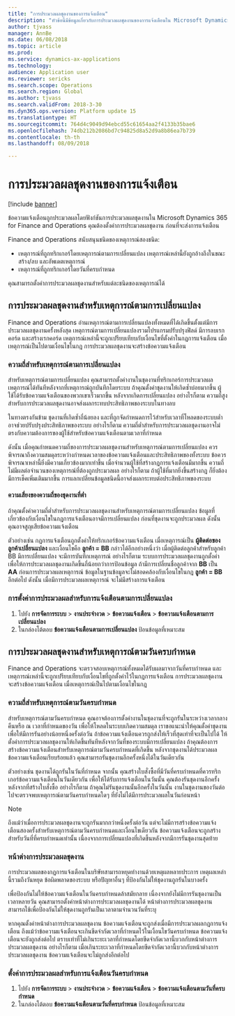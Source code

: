 ```yaml
---
title: "การประมวลผลชุดงานของการแจ้งเตือน"
description: "หัวข้อนี้มีข้อมูลเกี่ยวกับการประมวลผลชุดงานของการแจ้งเตือนใน Microsoft Dynamics 365 for Finance and Operations"
author: tjvass
manager: AnnBe
ms.date: 06/08/2018
ms.topic: article
ms.prod: 
ms.service: dynamics-ax-applications
ms.technology: 
audience: Application user
ms.reviewer: sericks
ms.search.scope: Operations
ms.search.region: Global
ms.author: tjvass
ms.search.validFrom: 2018-3-30
ms.dyn365.ops.version: Platform update 15
ms.translationtype: HT
ms.sourcegitcommit: 764d4c9049d94ebcd55c61654aa2f4133b35bae6
ms.openlocfilehash: 74db212b2086bd7c94825d8a52d9a8b86ea7b739
ms.contentlocale: th-th
ms.lasthandoff: 08/09/2018

---
```


# <a name="batch-processing-of-alerts"></a>การประมวลผลชุดงานของการแจ้งเตือน

[!include [banner](../includes/banner.md)]

ข้อความแจ้งเตือนถูกประมวลผลโดยฟังก์ชันการประมวลผลชุดงานใน Microsoft Dynamics 365 for Finance and Operations คุณต้องตั้งค่าการประมวลผลชุดงาน ก่อนที่จะส่งการแจ้งเตือน

Finance and Operations สนับสนุนชนิดของเหตุการณ์สองชนิด:

- เหตุการณ์ที่ถูกทริกเกอร์โดยเหตุการณ์ตามการเปลี่ยนแปลง เหตุการณ์เหล่านี้ยังถูกอ้างถึงในขณะสร้าง/ลบ และอัพเดตเหตุการณ์
- เหตุการณ์ที่ถูกทริกเกอร์โดยวันที่ครบกำหนด

คุณสามารถตั้งค่าการประมวลผลชุดงานสำหรับแต่ละชนิดของเหตุการณ์ได้
        
## <a name="batch-processing-for-change-based-events"></a>การประมวลผลชุดงานสำหรับเหตุการณ์ตามการเปลี่ยนแปลง

Finance and Operations อ่านเหตุการณ์ตามการเปลี่ยนแปลงทั้งหมดที่ได้เกิดขึ้นตั้งแต่มีการประมวลผลชุดงานครั้งหลังสุด เหตุการณ์ตามการเปลี่ยนแปลงรวมโปรแกรมปรับปรุงฟิลด์ มีการลบเรกคอร์ด และสร้างเรกคอร์ด  เหตุการณ์เหล่านี้จะถูกเปรียบเทียบกับเงื่อนไขที่ตั้งค่าในกฎการแจ้งเตือน เมื่อเหตุการณ์เป็นไปตามเงื่อนไขในกฎ การประมวลผลชุดงานจะสร้างข้อความแจ้งเตือน

### <a name="frequency-for-change-based-events"></a>ความถี่สำหรับเหตุการณ์ตามการเปลี่ยนแปลง

สำหรับเหตุการณ์ตามการเปลี่ยนแปลง คุณสามารถตั้งค่างานในชุดงานที่ทริกเกอร์การประมวลผลเหตุการณ์ได้ทันทีหลังจากที่เหตุการณ์ถูกบันทึกโดยระบบ  ถ้าคุณตั้งค่าชุดงานให้เกิดซ้ำบ่อยมากขึ้น ผู้ใช้ได้รับข้อความแจ้งเตือนของพวกเขาเร็วมากขึ้น หลังจากเกิดการเปลี่ยนแปลง อย่างไรก็ตาม ความถี่สูงสำหรับการประมวลผลชุดงานอาจส่งผลกระทบประสิทธิภาพของระบบในทางลบ

ในทางตรงกันข้าม ชุดงานที่เกิดซ้ำถี่น้อยลง และที่ถูกจัดกำหนดการไว้สำหรับเวลาที่โหลดของระบบต่ำ อาจช่วยปรับปรุงประสิทธิภาพของระบบ อย่างไรก็ตาม ความถี่ต่ำสำหรับการประมวลผลชุดงานอาจไม่ตรงกับความต้องการของผู้ใช้สำหรับข้อความแจ้งเตือนตามเวลาที่กำหนด

ดังนั้น เมื่อคุณกำหนดความถี่ของการประมวลผลชุดงานสำหรับเหตุการณ์ตามการเปลี่ยนแปลง ควรพิจารณาถึงความสมดุลระหว่างกำหนดเวลาของข้อความแจ้งเตือนและประสิทธิภาพของทั้งระบบ ข้อควรพิจารณาเหล่านี้ยิ่งมีความเกี่ยวข้องมากเท่าขึ้น เมื่อจำนวนผู้ใช้ที่สร้างกฎการแจ้งเตือนมีมากขึ้น ความถี่ไม่มีผลต่อจำนวนของเหตุการณ์ที่ต้องถูกประมวลผล อย่างไรก็ตาม ถ้าผู้ใช้ที่มากยิ่งขึ้นสร้างกฎ ก็ยิ่งต้องมีการเช็คเพิ่มเติมมากขึ้น การแลกเปลี่ยนข้อมูลชนิดนี้อาจส่งผลกระทบต่อประสิทธิภาพของระบบ

#### <a name="the-risks-of-low-batch-frequency"></a>ความเสี่ยงของความถี่ของชุดงานที่ต่ำ

ถ้าคุณตั้งค่าความถี่ต่ำสำหรับการประมวลผลชุดงานสำหรับเหตุการณ์ตามการเปลี่ยนแปลง ข้อมูลที่เกี่ยวข้องกับเงื่อนไขในกฎการแจ้งเตือนอาจมีการเปลี่ยนแปลง ก่อนที่ชุดงานจะถูกประมวลผล ดังนั้น คุณอาจสูญเสียข้อความแจ้งเตือน

ตัวอย่างเช่น กฎการแจ้งเตือนถูกตั้งค่าให้ทริกเกอร์ข้อความแจ้งเตือน เมื่อเหตุการณ์เป็น **ผู้ติดต่อของลูกค้าเปลี่ยนแปลง** และเงื่อนไขคือ **ลูกค้า = BB** กล่าวได้อีกอย่างหนึ่งว่า เมื่อผู้ติดต่อลูกค้าสำหรับลูกค้า BB มีการเปลี่ยนแปลง จะมีการบันทึกเหตุการณ์ อย่างไรก็ตาม ระบบการประมวลผลชุดงานถูกตั้งค่าเพื่อให้การประมวลผลชุดงานเกิดขึ้นถี่น้อยกว่าการป้อนข้อมูล ถ้ามีการเปลี่ยนชื่อลูกค้าจาก **BB** เป็น **AA** ก่อนการประมวลผลเหตุการณ์ ข้อมูลในฐานข้อมูลจะไม่สอดคล้องกับเงื่อนไขในกฎ **ลูกค้า = BB** อีกต่อไป ดังนั้น เมื่อมีการประมวลผลเหตุการณ์ จะไม่มีสร้างการแจ้งเตือน

### <a name="set-up-processing-for-change-based-alerts"></a>การตั้งค่าการประมวลผลสำหรับการแจ้งเตือนตามการเปลี่ยนแปลง

1. ไปยัง **การจัดการระบบ** &gt; **งานประจำงวด** &gt; **ข้อความแจ้งเตือน** &gt; **ข้อความแจ้งเตือนตามการเปลี่ยนแปลง**
2. ในกล่องโต้ตอบ **ข้อความแจ้งเตือนตามการเปลี่ยนแปลง** ป้อนข้อมูลที่เหมาะสม

## <a name="batch-processing-for-due-date-events"></a>การประมวลผลชุดงานสำหรับเหตุการณ์ตามวันครบกำหนด

Finance and Operations จะตรวจสอบเหตุการณ์ทั้งหมดได้รับผลมาจากวันที่ครบกำหนด และเหตุการณ์เหล่านี้จะถูกเปรียบเทียบกับเงื่อนไขที่ถูกตั้งค่าไว้ในกฎการแจ้งเตือน การประมวลผลชุดงานจะสร้างข้อความแจ้งเตือน เมื่อเหตุการณ์เป็นไปตามเงื่อนไขในกฎ

### <a name="frequency-for-due-date-events"></a>ความถี่สำหรับเหตุการณ์ตามวันครบกำหนด

สำหรับเหตุการณ์ตามวันครบกำหนด คุณอาจต้องการตั้งค่างานในชุดงานที่จะถูกรันในระหว่างเวลากลางคืนหรือ ณ เวลาที่กำหนดของวัน เพื่อให้โหลดในระบบเกิดความสมดุล เราขอแนะนำให้คุณตั้งค่าชุดงาน เพื่อให้มีการรันอย่างน้อยหนึ่งครั้งต่อวัน ถ้าข้อความแจ้งเตือนควรถูกส่งให้เร็วที่สุดเท่าที่จะเป็นไปได้ ให้ตั้งค่าการประมวลผลชุดงานให้เกิดขึ้นทันทีหลังจากวันที่ของระบบมีการเปลี่ยนแปลง ถ้าคุณต้องการสร้างข้อความแจ้งเตือนสำหรับเหตุการณ์ตามวันครบกำหนดที่เกิดขึ้น หลังจากชุดงานได้ประมวลผลข้อความแจ้งเตือนเรียบร้อยแล้ว คุณสามารถรันชุดงานอีกครั้งหนึ่งได้ในวันเดียวกัน

ตัวอย่างเช่น ชุดงานได้ถูกรันในวันที่กำหนด จากนั้น คุณสร้างใบสั่งซื้อที่มีวันที่ครบกำหนดที่ควรทริกเกอร์ข้อความแจ้งเตือนในวันเดียวกัน เพื่อให้ได้รับการแจ้งเตือนในวันนั้น คุณต้องรันชุดงานอีกครั้งหลังจากที่สร้างใบสั่งซื้อ อย่างไรก็ตาม ถ้าคุณไม่รันชุดงานนั้นอีกครั้งในวันนั้น งานในชุดงานของวันต่อไปจะตรวจพบเหตุการณ์ตามวันครบกำหนดใดๆ ที่ยังไม่ได้มีการประมวลผลในวันก่อนหน้า

> [!NOTE]
> ถึงแม้ว่าเมื่อการประมวลผลชุดงานจะถูกรันมากกว่าหนึ่งครั้งต่อวัน แต่จะไม่มีการสร้างข้อความแจ้งเตือนสองครั้งสำหรับเหตุการณ์ตามวันครบกำหนดและเงื่อนไขเดียวกัน ข้อความแจ้งเตือนจะถูกสร้างสำหรับวันที่ที่ครบกำหนดเท่านั้น เนื่องจากการเปลี่ยนแปลงที่เกิดขึ้นหลังจากมีการรันชุดงานสุดท้าย

### <a name="batch-processing-window"></a>หน้าต่างการประมวลผลชุดงาน

การประมวลผลของกฎการแจ้งเตือนในบริษัทสามารถหยุดทำงานด้วยเหตุผลหลายประการ เหตุผลเหล่านี้รวมถึงวันหยุด ข้อผิดพลาดของระบบ หรือปัญหาอื่นๆ ที่ป้องกันไม่ให้ชุดงานถูกรันในบางครั้ง

เพื่อป้องกันไม่ให้ข้อความแจ้งเตือนในวันครบกำหนดล้าสมัยกลาย เนื่องจากยังไม่มีการรันชุดงานเป็นเวลาหลายวัน คุณสามารถตั้งค่าหน้าต่างการประมวลผลชุดงานได้ หน้าต่างการประมวลผลชุดงานสามารถใช้เพื่อป้องกันไม่ให้ชุดงานถูกรันเป็นเวลาตามจำนวนวันที่ระบุ

หากคุณตั้งค่าหน้าต่างการประมวลผลชุดงาน ข้อความแจ้งเตือนจะถูกส่งเมื่อมีการประมวลผลกฎการแจ้งเตือน ถึงแม้ว่าข้อความแจ้งเตือนจะเกินขีดจำกัดเวลาที่กำหนดไว้ในเงื่อนไขวันครบกำหนด ข้อความแจ้งเตือนจะยังถูกส่งต่อไป ตราบเท่าที่ไม่เกินระยะเวลาที่กำหนดโดยขีดจำกัดเวลานี้บวกกับหน้าต่างการประมวลผลชุดงาน อย่างไรก็ตาม เมื่อเกินระยะเวลาที่กำหนดโดยขีดจำกัดเวลานี้บวกกับหน้าต่างการประมวลผลชุดงาน ข้อความแจ้งเตือนจะไม่ถูกส่งอีกต่อไป

### <a name="set-up-processing-for-due-date-alerts"></a>ตั้งค่าการประมวลผลสำหรับการแจ้งเตือนวันครบกำหนด

1. ไปยัง **การจัดการระบบ** &gt; **งานประจำงวด** &gt; **ข้อความแจ้งเตือน** &gt; **ข้อความแจ้งเตือนตามวันที่ครบกำหนด**
2. ในกล่องโต้ตอบ **ข้อความแจ้งเตือนตามวันที่ครบกำหนด** ป้อนข้อมูลที่เหมาะสม

